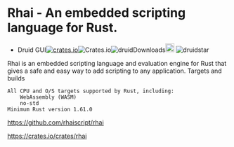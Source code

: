 #  Rhai - An embedded scripting language for Rust.

- Druid GUI[![crates.io](https://img.shields.io/crates/v/rhai.svg)](https://crates.io/crates/rhai)![Crates.io](https://img.shields.io/crates/l/rhai)![druidDownloads](https://img.shields.io/crates/d/rhai.svg)<a href="https://github.com/rhaiscript/rhai"><img alt="githubicon" width="20px" src="https://user-images.githubusercontent.com/67513038/218287708-001511d7-1cce-42d3-92d2-4a61193b38f0.png" /></a>
![druidstar](https://img.shields.io/github/stars/rhaiscript/rhai.svg)

Rhai is an embedded scripting language and evaluation engine for Rust that gives a safe and easy way to add scripting to any application.
Targets and builds

    All CPU and O/S targets supported by Rust, including:
        WebAssembly (WASM)
        no-std
    Minimum Rust version 1.61.0
    

https://github.com/rhaiscript/rhai

https://crates.io/crates/rhai